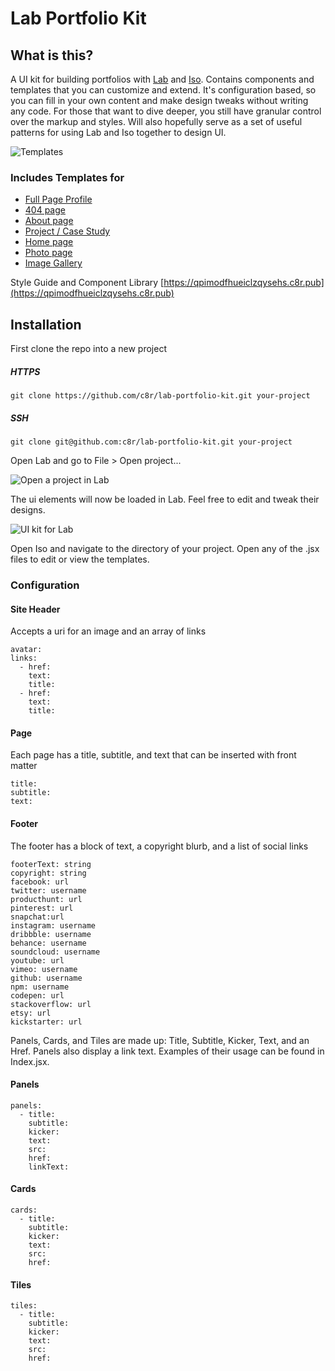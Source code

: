 # Lab Portfolio Kit

## What is this?

A UI kit for building portfolios with [Lab](https://compositor.io/lab) and [Iso](https://compositor.io/iso). Contains components and templates that you can customize and extend. It's configuration based, so you can fill in your own content and make design tweaks without writing any code. For those that want to dive deeper, you still have granular control over the markup and styles. Will also hopefully serve as a set of useful patterns for using Lab and Iso together to design UI.


![Templates](https://c8r.imgix.net/55dbc2bb77dfc76b86ed8c63/screens.jpg)

### Includes Templates for 

- [Full Page Profile](https://hywwjnyalymhgwykzjhp.c8r.pub)
- [404 page](https://tkxehokzqaydfajdabmx.c8r.pub)
- [About page](https://vfxrzuqoiwylqxyinbsv.c8r.pub)
- [Project / Case Study](https://labaketqlwbxgmnxmlhl.c8r.pub)
- [Home page](https://kiagqwwioqumawzmaavg.c8r.pub)
- [Photo page](https://iujerisjrtzimnyeekot.c8r.pub)
- [Image Gallery](https://hipvmtmyyinebsujeuvn.c8r.pub)

Style Guide and Component Library
[https://qpimodfhueiclzqysehs.c8r.pub](https://qpimodfhueiclzqysehs.c8r.pub)

## Installation

First clone the repo into a new project

##### HTTPS
```
git clone https://github.com/c8r/lab-portfolio-kit.git your-project
```

##### SSH
```
git clone git@github.com:c8r/lab-portfolio-kit.git your-project
```

Open Lab and go to File > Open project...

![Open a project in Lab](https://c8r.imgix.net/962c933490eb36b875da5000/open.png)

The ui elements will now be loaded in Lab. Feel free to edit and tweak their designs.

![UI kit for Lab](https://c8r.imgix.net/213bc9b8c0b2ad6c821feeaf/lab-portfolio-kit.png?w=1920&fit=clip)

Open Iso and navigate to the directory of your project. Open any of the .jsx files to edit or view the templates.

### Configuration

#### Site Header
Accepts a uri for an image and an array of links
```
avatar: 
links: 
  - href: 
    text: 
    title: 
  - href: 
    text: 
    title: 
```

#### Page
Each page has a title, subtitle, and text that can be inserted with front matter
```
title: 
subtitle: 
text: 
```

#### Footer
The footer has a block of text, a copyright blurb, and a list of social links
```
footerText: string
copyright: string
facebook: url
twitter: username
producthunt: url
pinterest: url
snapchat:url
instagram: username
dribbble: username
behance: username
soundcloud: username
youtube: url
vimeo: username
github: username
npm: username
codepen: url
stackoverflow: url
etsy: url
kickstarter: url
```

Panels, Cards, and Tiles are made up: Title, Subtitle, Kicker, Text, and an Href. Panels also display a link text. Examples of their usage can be found in Index.jsx.

#### Panels

```
panels: 
  - title: 
    subtitle: 
    kicker: 
    text: 
    src: 
    href: 
    linkText: 
```

#### Cards

```
cards: 
  - title: 
    subtitle: 
    kicker: 
    text: 
    src: 
    href: 
```

#### Tiles

```
tiles: 
  - title: 
    subtitle: 
    kicker: 
    text: 
    src: 
    href: 
```

